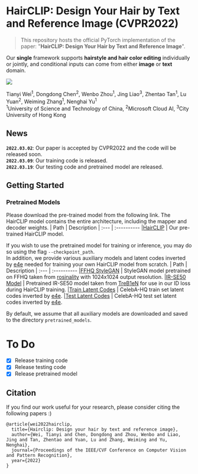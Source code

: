 # HairCLIP: Design Your Hair by Text and Reference Image (CVPR2022)
> This repository hosts the official PyTorch implementation of the paper: "**HairCLIP: Design Your Hair by Text and Reference Image**".

Our **single** framework supports **hairstyle and hair color editing** individually or jointly, and conditional inputs can come from either **image** or **text** domain. 

<img src='assets/teaser.png'>


Tianyi Wei<sup>1</sup>,
Dongdong Chen<sup>2</sup>,
Wenbo Zhou<sup>1</sup>,
Jing Liao<sup>3</sup>,
Zhentao Tan<sup>1</sup>,
Lu Yuan<sup>2</sup>, 
Weiming Zhang<sup>1</sup>, 
Nenghai Yu<sup>1</sup> <br>
<sup>1</sup>University of Science and Technology of China, <sup>2</sup>Microsoft Cloud AI, <sup>3</sup>City University of Hong Kong

## News
**`2022.03.02`**: Our paper is accepted by CVPR2022 and the code will be released soon.   
**`2022.03.09`**: Our training code is released.  
**`2022.03.19`**: Our testing code and pretrained model are released. 

## Getting Started
### Pretrained Models
Please download the pre-trained model from the following link. The HairCLIP model contains the entire architecture, including the mapper and decoder weights.
| Path | Description
| :--- | :----------
|[HairCLIP](https://drive.google.com/file/d/1tGIKWI6xniEULeyADvhu_xzRVcv_31Sx/view?usp=sharing)  | Our pre-trained HairCLIP model.

If you wish to use the pretrained model for training or inference, you may do so using the flag `--checkpoint_path`.  
In addition, we provide various auxiliary models and latent codes inverted by [e4e](https://github.com/omertov/encoder4editing) needed for training your own HairCLIP model from scratch.
| Path | Description
| :--- | :----------
|[FFHQ StyleGAN](https://drive.google.com/file/d/1pts5tkfAcWrg4TpLDu6ILF5wHID32Nzm/view?usp=sharing) | StyleGAN model pretrained on FFHQ taken from [rosinality](https://github.com/rosinality/stylegan2-pytorch) with 1024x1024 output resolution.
|[IR-SE50 Model](https://drive.google.com/file/d/1FS2V756j-4kWduGxfir55cMni5mZvBTv/view?usp=sharing) | Pretrained IR-SE50 model taken from [TreB1eN](https://github.com/TreB1eN/InsightFace_Pytorch) for use in our ID loss during HairCLIP training.
|[Train Latent Codes](https://drive.google.com/file/d/1gof8kYc_gDLUT4wQlmUdAtPnQIlCO26q/view?usp=sharing) | CelebA-HQ train set latent codes inverted by [e4e](https://github.com/omertov/encoder4editing).
|[Test Latent Codes](https://drive.google.com/file/d/1j7RIfmrCoisxx3t-r-KC02Qc8barBecr/view?usp=sharing) | CelebA-HQ test set latent codes inverted by [e4e](https://github.com/omertov/encoder4editing).

By default, we assume that all auxiliary models are downloaded and saved to the directory `pretrained_models`.

# To Do
- [x] Release training code
- [x] Release testing code
- [x] Release pretrained model

## Citation

If you find our work useful for your research, please consider citing the following papers :)

```
@article{wei2022hairclip,
  title={Hairclip: Design your hair by text and reference image},
  author={Wei, Tianyi and Chen, Dongdong and Zhou, Wenbo and Liao, Jing and Tan, Zhentao and Yuan, Lu and Zhang, Weiming and Yu, Nenghai},
  journal={Proceedings of the IEEE/CVF Conference on Computer Vision and Pattern Recognition},
  year={2022}
}
```
